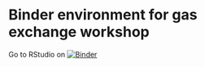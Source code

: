 # Binder environment for gas exchange workshop

Go to RStudio on [![Binder](https://mybinder.org/badge_logo.svg)](https://mybinder.org/v2/gh/az-digitalag/binder-gas-exchange-workshop.git/main?urlpath=rstudio)
